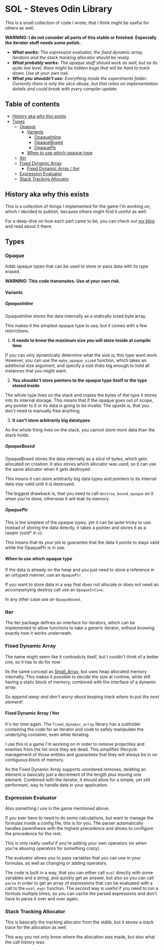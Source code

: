 # SOL - Steves Odin Library

This is a small collection of code I wrote, that I think might
be useful for others as well.

**WARNING: I do not consider all parts of this stable or finished. Especially the iterator stuff needs some polish.**

- _**What works:** The expression evaluator, the fixed dynamic array, iterators and the stack tracking allocator should be ready._
- _**What probably works:** The opaque stuff should work as well, but as its quite low level, there might be hidden bugs that will be hard to track down. Use at your own risk._
- _**What you shouldn't use:** Everything inside the experiments folder. Currently there is only the slice abuse, but that relies on implementation details and could break with every compiler update._

<!-- omit in toc -->
## Table of contents
- [History aka why this exists](#history-aka-why-this-exists)
- [Types](#types)
  - [Opaque](#opaque)
    - [Variants](#variants)
      - [OpaqueInline](#opaqueinline)
      - [OpaqueBoxed](#opaqueboxed)
      - [OpaquePtr](#opaqueptr)
    - [When to use which opaque type](#when-to-use-which-opaque-type)
  - [Iter](#iter)
  - [Fixed Dynamic Array](#fixed-dynamic-array)
    - [Fixed Dynamic Array / Iter](#fixed-dynamic-array--iter)
  - [Expression Evaluator](#expression-evaluator)
  - [Stack Tracking Allocator](#stack-tracking-allocator)

## History aka why this exists

This is a collection of things I implemented for the game I'm working on,
which I decided to publish, because others might find it useful as well.

For a deep-dive on how each part came to be, you can check out
[my blog](https://blog.hardliner.codes/posts/01-my-odin-library)
and read about it there.

## Types
### Opaque
Adds opaque types that can be used to store or pass data with its type erased.

**WARNING: This code transmutes. Use at your own risk.**

#### Variants
##### OpaqueInline
OpaqueInline stores the data internally as a statically sized byte array.

This makes it the simplest opaque type to use, but it comes with a few restrictions.

1) **It needs to know the maximum size you will store inside at compile time**

If you can only dynamically determine what the size is, this type wont work.
However, you can use the `make_opaque_sized` function, which takes an additional size argument,
and specify a size thats big enough to hold all instances that you might want.

2) **You shouldn't store pointers to the opaque type itself or the type stored inside**

The whole type lives on the stack and copies the bytes of the type it stores into its
internal storage. This means that if the opaque goes out of scope, any pointer to it
or its data is going to be invalid. The upside is, that you don't need to manually free anything.

3) **It can't store arbitrarily big datatypes**

As the whole thing lives on the stack, you cannot store more data than the stack holds.

##### OpaqueBoxed
OpaqueBoxed stores the data internally as a slice of bytes, which gets allocated on creation.
It also stores which allocator was used, so it can use the same allocator when it gets destroyed.

This means it can store arbitrarily big data types and pointers to its internal data stay
valid until it is destroyed.

The biggest drawback is, that you need to call `destroy_boxed_opaque` on it when you're done,
otherwise it will leak its memory.

##### OpaquePtr
This is the simplest of the opaque types, yet it can be quite tricky to use.
Instead of storing the data directly, it takes a pointer and stores it as a rawptr (void* in c).

This means that its your job to guarantee that the data it points to stays valid while the
OpaquePtr is in use.

#### When to use which opaque type

If the data is already on the heap and you just need to store a reference in an untyped manner,
use an `OpaquePtr`.

If you want to store data in a way that does not allocate or does not need an accompaniying destroy call
use an `OpaqueInline`.

In any other case use an `OpaqueBoxed`.

### Iter
The iter package defines an interface for iterators,
which can be implemented to allow functions to take a generic iterator,
without knowing exactly how it works underneath.

### Fixed Dynamic Array
The name might seem like it contradicts itself,
but I couldn't think of a better one, so it has to do for now.

Its the same concept as [Small_Array](https://pkg.odin-lang.org/core/container/small_array/),
but uses heap allocated memory internally.
This makes it possible to decide the size at runtime,
while still having a static block of memory,
combined with the interface of a dynamic array.

_So append away and don't worry about keeping track where to put the next element!_

#### Fixed Dynamic Array / Iter
It's iter time again. The `fixed_dynamic_array` library has a subfolder containing
the code for an iterator and code to safely manipulate the underlying container,
even while iterating.

I use this in a game I'm working on in order to remove projectiles and enemies
from the list once they are dead. This simplifies lifecycle management of those
entities and guarantees that they will always be in on contiguous block of memory.

As the Fixed Dynamic Array supports unordered removes, deleting an element is
basically just a decrement of the length plus moving one element.
Combined with the iterator, it should allow for a simple, yet still performant,
way to handle data in your application.

### Expression Evaluator
Also something I use in the game mentioned above.

If you ever have to need to do some calculations, but want to manage the formulas
inside a config file, this is for you. The parser automatically handles parenthesis
with the highest precedence and allows to configure the precedence for the rest.

This is only really useful if you're adding your own operators
(or when you're abusing operators for something crazy).

The evaluator allows you to pass variables that you can use in your formulas,
as well as changing or adding operators.

The code is built in a way, that you can either call `eval` directly with
some variables and a string, and quickly get an answer, but also so you
can call `parse` in order to get an array of expressions that can be evaluated
with a call to the `eval_expr` function. The second way is useful if you need to run
a formula multiple times, so you can cache the parsed expressions and
don't have to parse it over and over again.

### Stack Tracking Allocator
This is basically the tracking allocator from the stdlib,
but it stores a stack trace for the allocation as well.

This way you not only know where the allocation was made,
but also what the call history was.
